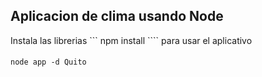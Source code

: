 ## Aplicacion de clima usando Node

Instala las librerias ``` npm install ```` para usar el aplicativo

####
```
node app -d Quito
```
